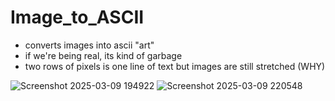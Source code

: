 # Image_to_ASCII
  * converts images into ascii "art"
  * if we're being real, its kind of garbage
  * two rows of pixels is one line of text but images are still stretched (WHY)


![Screenshot 2025-03-09 194922](https://github.com/user-attachments/assets/c4f6cd1e-679c-4f27-bfd5-0cd2be15af3a)     ![Screenshot 2025-03-09 220548](https://github.com/user-attachments/assets/0623010f-b938-402f-8734-1ac9a0fb8726)



